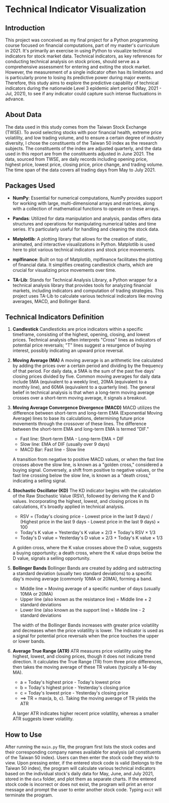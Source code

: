 
# Technical Indicator Visualization

## Introduction

This project was conceived as my final project for a Python programming course focused on financial computations, part of my master's curriculum in 2021. It's primarily an exercise in using Python to visualize technical indicators for stock market data. Technical indicators, as key references for conducting technical analysis on stock prices, should serve as a comprehensive assessment for entering and exiting the stock market. However, the measurement of a single indicator often has its limitations and is particularly prone to losing its predictive power during major events. Therefore, this study aims to explore the predictive capability of technical indicators during the nationwide Level 3 epidemic alert period (May, 2021 - Jul, 2021), to see if any indicator could capture such intense fluctuations in advance.

## About Data

The data used in this study comes from the Taiwan Stock Exchange (TWSE). To avoid selecting stocks with poor financial health, extreme price volatility, and low trading volume, and to ensure a certain degree of industry diversity, I chose the constituents of the Taiwan 50 index as the research subjects. The constituents of the index are adjusted quarterly, and the data used in this report are from the constituents adjusted in June 2021. The data, sourced from TWSE, are daily records including opening price, highest price, lowest price, closing price, price change, and trading volume. The time span of the data covers all trading days from May to July 2021.

## Packages Used

- **NumPy**: Essential for numerical computations, NumPy provides support for working with large, multi-dimensional arrays and matrices, along with a collection of mathematical functions to operate on these arrays.
    
- **Pandas**: Utilized for data manipulation and analysis, pandas offers data structures and operations for manipulating numerical tables and time series. It's particularly useful for handling and cleaning the stock data.
    
- **Matplotlib**: A plotting library that allows for the creation of static, animated, and interactive visualizations in Python. Matplotlib is used here to plot various technical indicators and stock price movements.
    
- **mplfinance**: Built on top of Matplotlib, mplfinance facilitates the plotting of financial data. It simplifies creating candlestick charts, which are crucial for visualizing price movements over time.
    
- **TA-Lib**: Stands for Technical Analysis Library, a Python wrapper for a technical analysis library that provides tools for analyzing financial markets, including indicators and computation of trading strategies. This project uses TA-Lib to calculate various technical indicators like moving averages, MACD, and Bollinger Band.

## Technical Indicators Definition

1. **Candlestick** 
   Candlesticks are price indicators within a specific timeframe, consisting of the highest, opening, closing, and lowest prices. Technical analysis often interprets "Cross" lines as indicators of potential price reversals; "T" lines suggest a resurgence of buying interest, possibly indicating an upward price reversal.
    
2. **Moving Average (MA)** 
   A moving average is an arithmetic line calculated by adding the prices over a certain period and dividing by the frequency of that period. For daily data, a 5MA is the sum of the past five days' closing prices divided by five. Common moving averages for daily data include 5MA (equivalent to a weekly line), 20MA (equivalent to a monthly line), and 60MA (equivalent to a quarterly line). The general belief in technical analysis is that when a long-term moving average crosses over a short-term moving average, it signals a breakout.
    
3. **Moving Average Convergence Divergence (MACD)** 
   MACD utilizes the difference between short-term and long-term EMA (Exponential Moving Average) lines to base its calculations, determining future price movements through the crossover of these lines. The difference between the short-term EMA and long-term EMA is termed "DIF."
   
   - Fast line: Short-term EMA - Long-term EMA = DIF
   - Slow line: EMA of DIF (usually over 9 days)
   - MACD Bar: Fast line - Slow line
   
   A transition from negative to positive MACD values, or when the fast line crosses above the slow line, is known as a "golden cross," considered a buying signal. Conversely, a shift from positive to negative values, or the fast line crossing below the slow line, is known as a "death cross," indicating a selling signal.
    
4. **Stochastic Oscillator (KD)** 
   The KD indicator begins with the calculation of the Raw Stochastic Value (RSV), followed by deriving the K and D values. Incorporating the highest, lowest, and closing prices in its calculations, it's broadly applied in technical analysis.
   
   - RSV = (Today's closing price - Lowest price in the last 9 days) / (Highest price in the last 9 days - Lowest price in the last 9 days) × 100
   - Today's K value = Yesterday's K value × 2/3 + Today's RSV × 1/3
   - Today's D value = Yesterday's D value × 2/3 + Today's K value × 1/3
   
   A golden cross, where the K value crosses above the D value, suggests a buying opportunity; a death cross, where the K value drops below the D value, signals a selling opportunity.
    
5. **Bollinger Bands** 
   Bollinger Bands are created by adding and subtracting a standard deviation (usually two standard deviations) to a specific day's moving average (commonly 10MA or 20MA), forming a band.
   
   - Middle line = Moving average of a specific number of days (usually 10MA or 20MA)
   - Upper line (also known as the resistance line) = Middle line + 2 standard deviations
   - Lower line (also known as the support line) = Middle line - 2 standard deviations

   The width of the Bollinger Bands increases with greater price volatility and decreases when the price volatility is lower. The indicator is used as a signal for potential price reversals when the price touches the upper or lower bands.
    
6. **Average True Range (ATR)** 
   ATR measures price volatility using the highest, lowest, and closing prices, though it does not indicate trend direction. It calculates the True Range (TR) from three price differences, then takes the moving average of these TR values (typically a 14-day MA).
   
   - a = Today's highest price - Today's lowest price
   - b = Today's highest price - Yesterday's closing price
   - c = Today's lowest price - Yesterday's closing price
   - ⟹ TR = max(a, b, c). Taking the moving average of TR yields the ATR
   
   A larger ATR indicates higher recent price volatility, whereas a smaller ATR suggests lower volatility.

## How to Use

After running the `main.py` file, the program first lists the stock codes and their corresponding company names available for analysis (all constituents of the Taiwan 50 index). Users can then enter the stock code they wish to view. Upon pressing enter, if the entered stock code is valid (belongs to the Taiwan 50 index), the program will calculate various technical indicators based on the individual stock's daily data for May, June, and July 2021, stored in the `data` folder, and plot them as separate charts. If the entered stock code is incorrect or does not exist, the program will print an error message and prompt the user to enter another stock code. Typing `exit` will terminate the program.